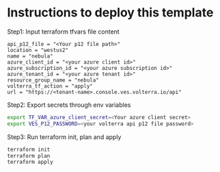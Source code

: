 # Instructions to deploy this template

Step1: Input terraform tfvars file content
```
api_p12_file = "<Your p12 file path>"
location = "westus2"
name = "nebula"
azure_client_id = "<your azure client id>"
azure_subscription_id = "<your azure subscription id>"
azure_tenant_id = "<your azure tenant id>"
resource_group_name = "nebula"
volterra_tf_action = "apply"
url = "https://<tenant-name>.console.ves.volterra.io/api"
```

Step2: Export secrets through env variables
```bash
export TF_VAR_azure_client_secret=<Your azure client secret>
export VES_P12_PASSWORD=<your volterra api p12 file password>
```

Step3: Run terraform init, plan and apply
```bash
terraform init
terraform plan
terraform apply
```
